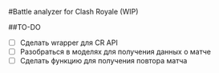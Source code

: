 #Battle analyzer for Clash Royale (WIP)

##TO-DO

- [ ] Сделать wrapper для CR API
- [ ] Разобраться в моделях для получения данных о матче
- [ ] Сделать функцию для получения повтора матча